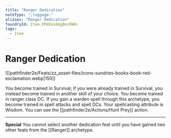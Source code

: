 ```yaml
---
title: "Ranger Dedication"
noteType: ":luggage:"
aliases: "Ranger Dedication"
foundryId: Item.FMXEmi60gBecRW8c
tags:
  - Item
---
```


# Ranger Dedication
![[pathfinder2e/Feats/zz_asset-files/icons-sundries-books-book-red-exclamation.webp|150]]

You become trained in Survival; if you were already trained in Survival, you instead become trained in another skill of your choice. You become trained in ranger class DC. If you gain a warden spell through this archetype, you become trained in spell attacks and spell DCs. Your spellcasting attribute is Wisdom. You can use the [[pathfinder2e/Actions/Hunt Prey]] action.

* * *

**Special** You cannot select another dedication feat until you have gained two other feats from the [[Ranger]] archetype.
